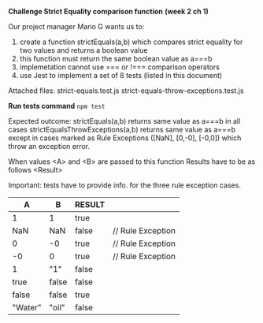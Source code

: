 **Challenge Strict Equality comparison function**
**(week 2 ch 1)**

Our project manager Mario G wants us to:

1. create a function strictEquals(a,b) which compares
   strict equality for two values and returns a boolean value
2. this function must return the same boolean value as a===b
3. implemetation cannot use === or !=== comparison operators
4. use Jest to implement a set of 8 tests (listed in this document)

Attached files:
strict-equals.test.js
strict-equals-throw-exceptions.test.js

**Run tests command**
`npm test`

Expected outcome:
strictEquals(a,b) returns same value as a===b in all cases
strictEqualsThrowExceptions(a,b) returns same value as a===b
except in cases marked as Rule Exceptions ([NaN], [0,-0], [-0,0])
which throw an exception error.

When values \<A\> and \<B\> are passed to this function
Results have to be as follows \<Result\>

Important: tests have to provide info. for the three
rule exception cases.

| A       | B     | RESULT |                   |
| ------- | ----- | ------ | ----------------- |
| 1       | 1     | true   |                   |
| NaN     | NaN   | false  | // Rule Exception |
| 0       | -0    | true   | // Rule Exception |
| -0      | 0     | true   | // Rule Exception |
| 1       | "1"   | false  |                   |
| true    | false | false  |                   |
| false   | false | true   |                   |
| "Water" | "oil" | false  |
